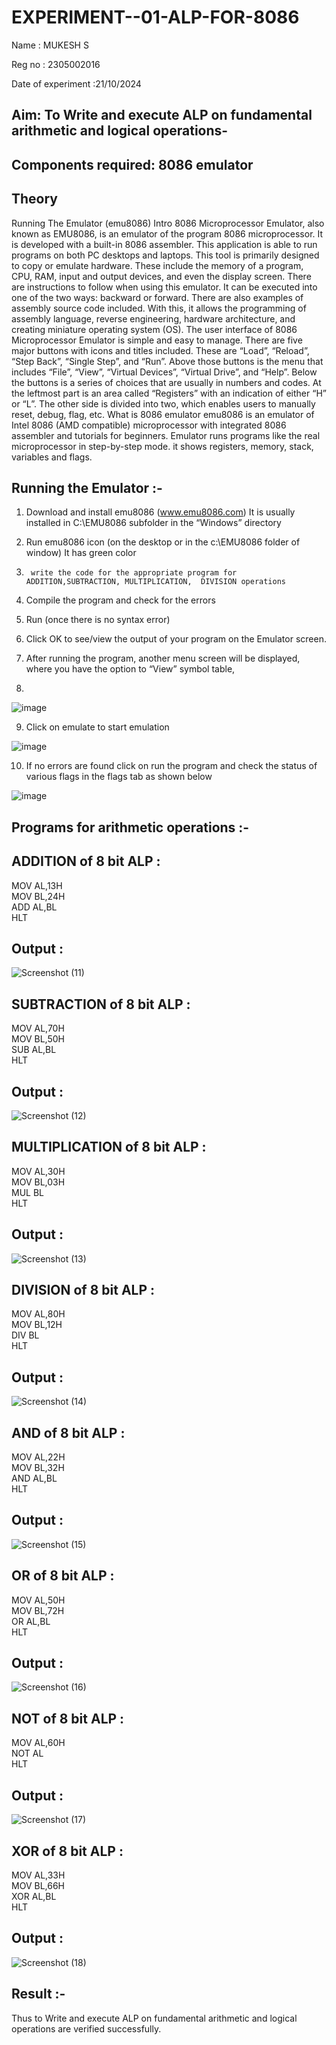 # EXPERIMENT--01-ALP-FOR-8086

Name : MUKESH S

Reg no : 2305002016

Date of experiment :21/10/2024





## Aim: To Write and execute ALP on fundamental arithmetic and logical operations-
## Components required: 8086  emulator 
## Theory 
Running The Emulator (emu8086) Intro 8086 Microprocessor Emulator, also known as EMU8086, is an emulator of the program 8086 microprocessor. It is developed with a built-in 8086 assembler. This application is able to run programs on both PC desktops and laptops. This tool is primarily designed to copy or emulate hardware. These include the memory of a program, CPU, RAM, input and output devices, and even the display screen. There are instructions to follow when using this emulator. It can be executed into one of the two ways: backward or forward. There are also examples of assembly source code included. With this, it allows the programming of assembly language, reverse engineering, hardware architecture, and creating miniature operating system (OS). The user interface of 8086 Microprocessor Emulator is simple and easy to manage. There are five major buttons with icons and titles included. These are “Load”, “Reload”, “Step Back”, “Single Step”, and “Run”. Above those buttons is the menu that includes “File”, “View”, “Virtual Devices”, “Virtual Drive”, and “Help”. Below the buttons is a series of choices that are usually in numbers and codes. At the leftmost part is an area called “Registers” with an indication of either “H” or “L”. The other side is divided into two, which enables users to manually reset, debug, flag, etc. What is 8086 emulator emu8086 is an emulator of Intel 8086 (AMD compatible) microprocessor with integrated 8086 assembler and tutorials for beginners. Emulator runs programs like the real microprocessor in step-by-step mode. it shows registers, memory, stack, variables and flags.


 ## Running the Emulator :-
1.	Download and install emu8086 (www.emu8086.com) It is usually installed in C:\EMU8086 subfolder in the “Windows” directory
2.	  Run  emu8086 icon (on the desktop or in the c:\EMU8086 folder of window) It has green color 
 
 
3.		write the code for the appropriate program for ADDITION,SUBTRACTION, MULTIPLICATION,  DIVISION operations 

4.	 Compile the program and check for the errors 
5.	Run (once there is no syntax error) 

6.	Click OK to see/view the output of your program on the Emulator screen. 


7.	After running the program, another menu screen will be displayed, where you have the option to “View” symbol table,
8.	 


![image](https://user-images.githubusercontent.com/36288975/189273263-d65baae9-4b8f-4723-afb3-c0ffa4052b04.png)











9.	Click on emulate to start emulation 








![image](https://user-images.githubusercontent.com/36288975/189273273-9bb36ec1-e2e8-4892-8d35-37707332bfdc.png)








10.	If no errors are found click on run the program and check the status of various flags in the flags tab as shown below 






![image](https://user-images.githubusercontent.com/36288975/189273277-113a2a33-4a40-4ff8-95a5-ecd3a1f504fe.png)







## Programs for arithmetic  operations :-

## ADDITION of 8 bit ALP :
MOV AL,13H  
MOV BL,24H  
ADD AL,BL  
HLT  

## Output :
![Screenshot (11)](https://github.com/user-attachments/assets/22bf09de-5246-4d2e-8a58-845455e2470d)

## SUBTRACTION of 8 bit ALP :
MOV AL,70H  
MOV BL,50H  
SUB AL,BL  
HLT  

## Output :
![Screenshot (12)](https://github.com/user-attachments/assets/70d43480-6dea-4a26-a12b-8e8f0b670c36)

## MULTIPLICATION of 8 bit ALP :
MOV AL,30H  
MOV BL,03H  
MUL BL  
HLT  

## Output :
![Screenshot (13)](https://github.com/user-attachments/assets/f3b1465a-e41a-4639-8e72-def77685acbd)

## DIVISION of 8 bit ALP :
MOV AL,80H  
MOV BL,12H  
DIV BL  
HLT  

## Output :
![Screenshot (14)](https://github.com/user-attachments/assets/1fab9276-8f29-4bed-9b7c-4696c3a7f34e)

## AND of 8 bit ALP :
MOV AL,22H  
MOV BL,32H  
AND AL,BL  
HLT  

## Output :
![Screenshot (15)](https://github.com/user-attachments/assets/bf590f37-b3cf-4a7f-b706-4782977d2d83)

## OR of 8 bit ALP :
MOV AL,50H  
MOV BL,72H  
OR AL,BL  
HLT  

## Output :
![Screenshot (16)](https://github.com/user-attachments/assets/13585384-9d81-485d-af7e-3a46f89c7494)

## NOT of 8 bit ALP :
MOV AL,60H  
NOT AL  
HLT  

## Output :
![Screenshot (17)](https://github.com/user-attachments/assets/fb7e7535-e098-48df-8b41-3670a4294775)

## XOR of 8 bit ALP :
MOV AL,33H  
MOV BL,66H  
XOR AL,BL  
HLT  

## Output :
![Screenshot (18)](https://github.com/user-attachments/assets/d10829d6-adbb-4f82-850e-05a9ca121425)

## Result :-
Thus to Write and execute ALP on fundamental arithmetic and logical operations are verified successfully.
